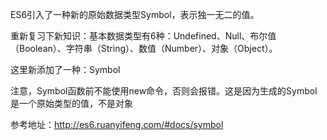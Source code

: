 ES6引入了一种新的原始数据类型Symbol，表示独一无二的值。

重新复习下新知识：基本数据类型有6种：Undefined、Null、布尔值（Boolean）、字符串（String）、数值（Number）、对象（Object）。

这里新添加了一种：Symbol

注意，Symbol函数前不能使用new命令，否则会报错。这是因为生成的Symbol是一个原始类型的值，不是对象




参考地址：http://es6.ruanyifeng.com/#docs/symbol